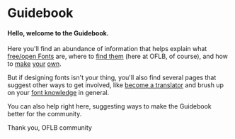 <h1>Guidebook</h1>

<h4>Hello, welcome to the Guidebook.</h4>
<p>Here you'll find an abundance of information that helps explain what <a href="/guidebook/libre_open_fonts">free/open Fonts</a> are, where to <a href="/guidebook/existing_libre_open_fonts">find them</a> (here at OFLB, of course), and how to <a href="/guidebook/knowledge_resources">make</a> <a href="/guidebook/font_formats">your</a> <a href="/guidebook/font_design">own</a>. 

<p>
But if designing fonts isn't your thing, you'll also find several pages that suggest other ways to get involved, like <a href="/guidebook/how_to_file_bugs>How To FIle Bugs</a>, <a href="/guidebook/become_a_translator">become a translator</a> and brush up on your <a href="/guidebook/book_recommendations">font knowledge</a> in general.

<p>
You can also help right here, suggesting ways to make the Guidebook better for the community.

<p>
Thank you,
OFLB community
</p>